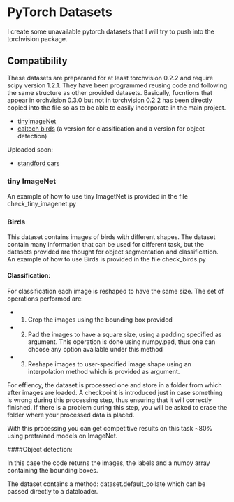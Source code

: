 # PyTorch Datasets

I create some unavailable pytorch datasets that I will try to push into the torchvision package.

## Compatibility

  These datasets are preparared for at least torchvision 0.2.2 and require scipy version 1.2.1. They have been programmed 
  reusing code and following the same structure as other provided datasets. Basically, fucntions that appear in orchvision 0.3.0
  but not in torchvision 0.2.2 has been directly copied into the file so as to be able to easily incorporate in the main project.


* [tinyImageNet](https://tiny-imagenet.herokuapp.com/)
* [caltech birds](http://www.vision.caltech.edu/visipedia/CUB-200-2011.html) (a version for classification and a version for object detection)

Uploaded soon: 

* [standford cars](https://ai.stanford.edu/~jkrause/cars/car_dataset.html)


### tiny ImageNet

An example of how to use tiny ImagetNet is provided in the file check_tiny_imagenet.py

### Birds

This dataset contains images of birds with different shapes. The dataset contain many information that can be used for different task, but the datasets provided are thought for object segmentation and classification. An example of how to use Birds is provided in the file check_birds.py

#### Classification: 

For classification each image is reshaped to have the same size.  The set of operations performed are: 

* 1) Crop the images using the bounding box provided

* 2) Pad the images to have a square size, using a padding specified as argument. This operation is done using numpy.pad, thus one can choose any option available under this method

* 3) Reshape images to user-specified image shape using an interpolation method which is provided as argument.


For effiency, the dataset is processed one and store in a folder from which after images are loaded. A checkpoint is introduced just in case something is wrong during this processing step, thus ensuring that it will correctly finished. If there is a problem during this step, you will be asked to erase the folder where your processed data is placed.

With this processing you can get competitive results on this task ~80% using pretrained models on ImageNet.


####Object detection: 

In this case the code returns the images, the labels and a numpy array containing the bounding boxes.

The dataset contains a method: dataset.default_collate which can be passed directly to a dataloader.


